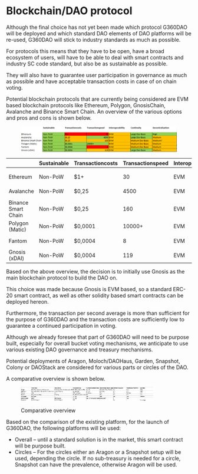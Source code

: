 # Blockchain/DAO protocol

Although the final choice has not yet been made which protocol G360DAO will be deployed and which standard DAO elements of DAO platforms will be re-used, G360DAO will stick to industry standards as much as possible.

For protocols this means that they have to be open, have a broad ecosystem of users, will have to be able to deal with smart contracts and industry SC code standard, but also be as sustainable as possible.&#x20;

They will also have to guarantee user participation in governance as much as possible and have acceptable transaction costs in case of on chain voting.&#x20;

Potential blockchain protocols that are currently being considered are EVM based blockchain protocols like Ethereum, Polygon, GnosisChain, Avalanche and Binance Smart Chain. An overview of the various options and pros and cons is shown below.

<figure><img src="../.gitbook/assets/image.png" alt=""><figcaption></figcaption></figure>

|                     | Sustainable | Transactioncosts | Transactionspeed | Interoperability | Continuity      | Decentralization |
| ------------------- | ----------- | ---------------- | ---------------- | ---------------- | --------------- | ---------------- |
|                     |             |                  |                  |                  |                 |                  |
| Ethereum            | Non-PoW     | $1+              | 30               | EVM              | Large Dev Base  | High             |
| Avalanche           | Non-PoW     | $0,25            | 4500             | EVM              | Large Dev Base  | Medium           |
| Binance Smart Chain | Non-PoW     | $0,25            | 160              | EVM              | Medium Dev Base | Medium?          |
| Polygon (Matic)     | Non-PoW     | $0,0001          | 10000+           | EVM              | Medium Dev Base | Medium           |
| Fantom              | Non-PoW     | $0,0004          | 8                | EVM              | Medium Dev Base | Medium           |
| Gnosis (xDAI)       | Non-PoW     | $0,0004          | 119              | EVM              | Large Dev Base  | Medium           |

Based on the above overview, the decision is to initially use Gnosis as the main blockchain protocol to build the DAO on. &#x20;

This choice was made because Gnosis is EVM based, so a standard ERC-20 smart contract, as well as other solidity based smart contracts can be deployed hereon.&#x20;

Furthermore, the transaction per second average is more than sufficient for the purpose of G360DAO and the transaction costs are sufficiently low to guarantee a continued participation in voting.

Although we already foresee that part of G360DAO will need to be purpose built, especially for overall bucket voting mechanisms, we anticipate to use various existing DAO governance and treasury mechanisms.&#x20;

Potential deployments of Aragon, Moloch/DAOHaus, Garden, Snapshot, Colony or DAOStack are considered for various parts or circles of the DAO.

A comparative overview is shown below.

<figure><img src="../.gitbook/assets/Comparative overview.png" alt="Comparative overview"><figcaption><p>Comparative overview</p></figcaption></figure>

Based on the comparison of the existing platform, for the launch of G360DAO, the following platforms will be used:

* Overall – until a standard solution is in the market, this smart contract will be purpose built.
* Circles – For the circles either an Aragon or a Snapshot setup will be used, depending the circle. If no sub-treasury is needed for a circle, Snapshot can have the prevalence, otherwise Aragon will be used.
